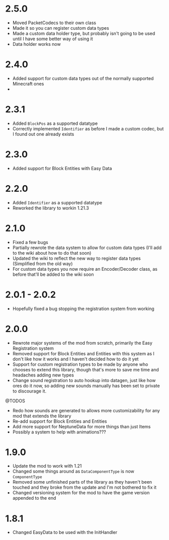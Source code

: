 # 2.5.0
- Moved PacketCodecs to their own class
- Made it so you can register custom data types
- Made a custom data holder type, but probably isn't going to be used until I have some better way of using it
- Data holder works now

# 2.4.0
- Added support for custom data types out of the normally supported Minecraft ones
- 

# 2.3.1
- Added `BlockPos` as a supported datatype
- Correctly implemented `Identifier` as before I made a custom codec, but I found out one already exists

# 2.3.0
- Added support for Block Entities with Easy Data

# 2.2.0
- Added `Identifier` as a supported datatype
- Reworked the library to workin 1.21.3

# 2.1.0
- Fixed a few bugs
- Partially rewrote the data system to allow for custom data types (I'll add to the wiki about how to do that soon)
- Updated the wiki to reflect the new way to register data types (Simplified from the old way)
- For custom data types you now require an Encoder/Decoder class, as before that'll be added to the wiki soon

# 2.0.1 - 2.0.2
- Hopefully fixed a bug stopping the registration system from working

# 2.0.0
- Rewrote major systems of the mod from scratch, primarily the Easy Registration system
- Removed support for Block Entities and Entities with this system as I don't like how it works and I haven't decided how to do it yet
- Support for custom registration types to be made by anyone who chooses to extend this library, though that's more to save me time and headaches adding new types
- Change sound registration to auto hookup into datagen, just like how ores do it now, so adding new sounds manually has been set to private to discourage it.

@TODOS
- Redo how sounds are generated to allows more customizability for any mod that extends the library
- Re-add support for Block Entities and Entities
- Add more support for NeptuneData for more things than just Items
- Possibly a system to help with animations???

# 1.9.0
- Update the mod to work with 1.21
- Changed some things around as `DataComponentType` is now `ComponentType`
- Removed some unfinished parts of the library as they haven't been touched and they broke from the update and I'm not bothered to fix it
- Changed versioning system for the mod to have the game version appended to the end

# 1.8.1
 - Changed EasyData to be used with the InitHandler